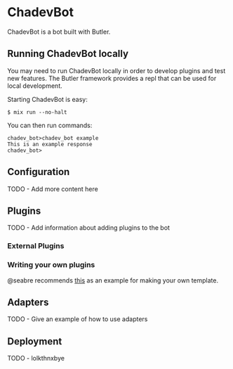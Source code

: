 # ChadevBot

ChadevBot is a bot built with Butler.

## Running ChadevBot locally

You may need to run ChadevBot locally in order to develop plugins and test new features.
The Butler framework provides a repl that can be used for local development.

Starting ChadevBot is easy:

    $ mix run --no-halt

You can then run commands:

    chadev_bot>chadev_bot example
    This is an example response
    chadev_bot>

## Configuration

TODO - Add more content here

## Plugins

TODO - Add information about adding plugins to the bot

### External Plugins

### Writing your own plugins

@seabre recommends [this](https://github.com/chadev/butler/blob/master/plugins/chacam.ex#L52-L57) as an example for making your own template.


## Adapters

TODO - Give an example of how to use adapters

## Deployment

TODO - lolkthnxbye
